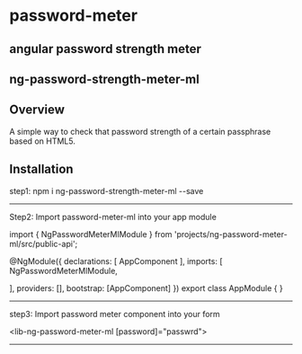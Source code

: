 # password-meter
angular password strength meter
--------------------------------
ng-password-strength-meter-ml
--------------------------------
Overview
--------
A simple way to check that password strength of a certain passphrase based on HTML5.

Installation
------------
step1: npm i ng-password-strength-meter-ml --save
_____________________________________________________
Step2: Import password-meter-ml into your app module

import { NgPasswordMeterMlModule } from 'projects/ng-password-meter-ml/src/public-api';

@NgModule({
  declarations: [
    AppComponent
  ],
  imports: [
    NgPasswordMeterMlModule,
   
  ],
  providers: [],
  bootstrap: [AppComponent]
})
export class AppModule { }
_____________________________________________________
step3: Import password meter component into your form

<lib-ng-password-meter-ml [password]="passwrd"></lib-ng-password-meter-ml>
______________________________________________________

